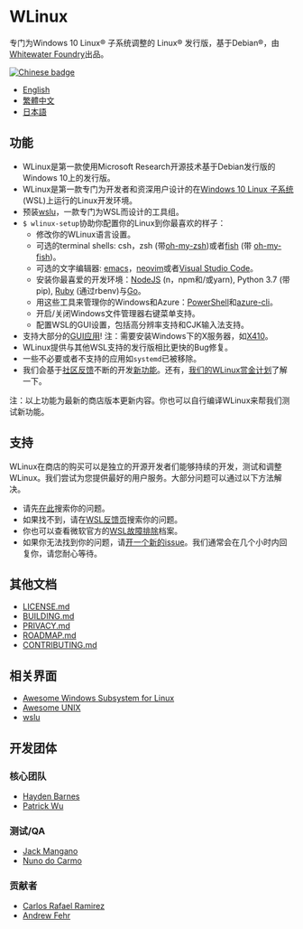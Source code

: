 # WLinux

专门为Windows 10 Linux® 子系统调整的 Linux® 发行版，基于Debian®，由[Whitewater Foundry](https://whitewaterfoundry.com)出品。

<a href='//www.microsoft.com/store/apps/9NV1GV1PXZ6P?ocid=badge'><img src='https://assets.windowsphone.com/42e5aa4a-f19a-4205-9191-a97105ed7663/Chinese_Simplified_get-it-from-MS_InvariantCulture_Default.png' alt='Chinese badge'/></a>

- [English](EADME.md)
- [繁體中文](README.zh-hant.md)
- [日本語](README.ja.md)

## 功能

- WLinux是第一款使用Microsoft Research开源技术基于Debian发行版的Windows 10上的发行版。
- WLinux是第一款专门为开发者和资深用户设计的在[Windows 10 Linux 子系统](https://github.com/sirredbeard/Awesome-WSL)(WSL)上运行的Linux开发环境。
- 预装[wslu](https://github.com/wslutilities/wslu)，一款专门为WSL而设计的工具组。
- `$ wlinux-setup`协助你配置你的Linux到你最喜欢的样子：
    - 修改你的WLinux语言设置。
    - 可选的terminal shells: csh，zsh (带[oh-my-zsh](https://ohmyz.sh/))或者[fish](https://fishshell.com/) (带 [oh-my-fish](https://github.com/oh-my-fish/oh-my-fish))。
    - 可选的文字编辑器: [emacs](https://www.gnu.org/software/emacs/)，[neovim](https://neovim.io/)或者[Visual Studio Code](https://code.visualstudio.com/)。
    - 安装你最喜爱的开发环境：[NodeJS](https://nodejs.org/) (n，npm和/或yarn), Python 3.7 (带pip), [Ruby](http://www.ruby-lang.org/) (通过rbenv)与[Go](https://golang.org/)。
    - 用这些工具来管理你的Windows和Azure：[PowerShell](https://github.com/PowerShell/PowerShell)和[azure-cli](https://github.com/Azure/azure-cli)。
    - 开启/关闭Windows文件管理器右键菜单支持。
    - 配置WSL的GUI设置，包括高分辨率支持和CJK输入法支持。
- 支持大部分的[GUI应用](https://github.com/ethanhs/WSL-Programs)! 注：需要安装Windows下的X服务器，如[X410](http://afflnk.microsoft.com/c/1291904/459838/7593?prodsku=9NLP712ZMN9Q&u=https%3A%2F%2Fwww.microsoft.com%2Fen-us%2Fstore%2Fp%2Fx410%2F9NLP712ZMN9Q)。
- WLinux提供与其他WSL支持的发行版相比更快的Bug修复。
- 一些不必要或者不支持的应用如`systemd`已被移除。
- 我们会基于[社区反馈](https://github.com/WhitewaterFoundry/WLinux/issues)不断的开发[新功能](https://github.com/WhitewaterFoundry/WLinux/pulls)。还有，[我们的WLinux赏金计划](CONTRIBUTING.md)了解一下。

注：以上功能为最新的商店版本更新内容。你也可以自行编译WLinux来帮我们测试新功能。

## 支持

WLinux在商店的购买可以是独立的开源开发者们能够持续的开发，测试和调整WLinux。我们尝试为您提供最好的用户服务。大部分问题可以通过以下方法解决。

- 请先[在此](https://github.com/sirredbeard/WLinux/issues)搜索你的问题。
- 如果找不到，请在[WSL反馈页](https://github.com/Microsoft/WSL/issues)搜索你的问题。
- 你也可以查看微软官方的[WSL故障排除](https://docs.microsoft.com/en-us/windows/wsl/troubleshooting)档案。
- 如果你无法找到你的问题，请[开一个新的issue](https://github.com/WhitewaterFoundry/WLinux/issues/new?template=bug_report.md)。我们通常会在几个小时内回复你，请您耐心等待。

## 其他文档

- [LICENSE.md](LICENSE.md)
- [BUILDING.md](BUILDING.md)
- [PRIVACY.md](PRIVACY.md)
- [ROADMAP.md](ROADMAP.md)
- [CONTRIBUTING.md](CONTRIBUTING.md)

## 相关界面

- [Awesome Windows Subsystem for Linux](https://github.com/sirredbeard/Awesome-WSL)
- [Awesome UNIX](https://github.com/sirredbeard/Awesome-UNIX)
- [wslu](https://github.com/wslutilities/wslu)

## 开发团体

### 核心团队

- [Hayden Barnes](https://github.com/sirredbeard)
- [Patrick Wu](https://github.com/patrick330602)

### 测试/QA

- [Jack Mangano](https://thechipcollective.com/)
- [Nuno do Carmo](http://wslcorsair.blogspot.com/)

### 贡献者

- [Carlos Rafael Ramirez](https://github.com/crramirez)
- [Andrew Fehr](https://github.com/ThatWeirdAndrew)